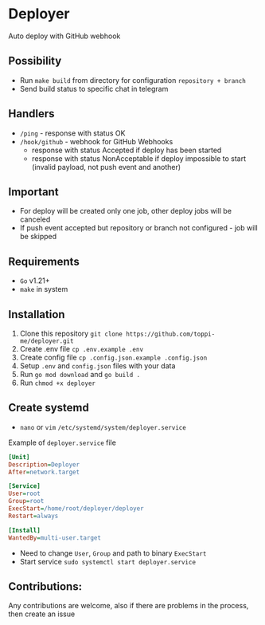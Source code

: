 # Deployer

Auto deploy with GitHub webhook

## Possibility

- Run `make build` from directory for configuration `repository + branch`
- Send build status to specific chat in telegram

## Handlers

- `/ping` - response with status OK
- `/hook/github` - webhook for GitHub Webhooks
    - response with status Accepted if deploy has been started
    - response with status NonAcceptable if deploy impossible to start (invalid payload, not push event and another)

## Important

- For deploy will be created only one job, other deploy jobs will be canceled
- If push event accepted but repository or branch not configured - job will be skipped

## Requirements

- `Go` v1.21+
- `make` in system

## Installation

1. Clone this repository `git clone https://github.com/toppi-me/deployer.git`
2. Create .env file `cp .env.example .env`
3. Create config file `cp .config.json.example .config.json`
4. Setup `.env` and `config.json` files with your data
5. Run `go mod download` and `go build .`
6. Run `chmod +x deployer`

## Create systemd

- `nano` or `vim` `/etc/systemd/system/deployer.service`

Example of `deployer.service` file
```ini
[Unit]
Description=Deployer
After=network.target

[Service]
User=root
Group=root
ExecStart=/home/root/deployer/deployer
Restart=always

[Install]
WantedBy=multi-user.target
```

- Need to change `User`, `Group` and path to binary `ExecStart`
- Start service `sudo systemctl start deployer.service`

## Contributions:
Any contributions are welcome, also if there are problems in the process, then create an issue
